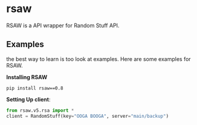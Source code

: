 # rsaw
RSAW is a API wrapper for Random Stuff API.

## Examples
the best way to learn is too look at examples. Here are some examples for RSAW.

**Installing RSAW**

`pip install rsaw==0.8`

**Setting Up client**:
```py
from rsaw.v5.rsa import *
client = RandomStuff(key="OOGA BOOGA", server="main/backup")
